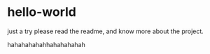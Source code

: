 # hello-world
just a try
please read the readme, and know more about the project.

hahahahahahhahahahahah
